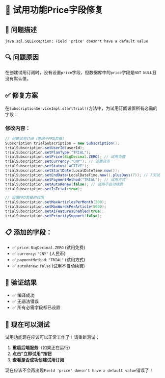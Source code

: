 # 🔧 试用功能Price字段修复

## 🐛 问题描述
```
java.sql.SQLException: Field 'price' doesn't have a default value
```

## 🔍 问题原因
在创建试用订阅时，没有设置`price`字段，但数据库中的`price`字段是`NOT NULL`且没有默认值。

## ✅ 修复方案
在`SubscriptionServiceImpl.startTrial()`方法中，为试用订阅设置所有必需的字段：

### 修改内容：
```java
// 创建试用订阅（等同于PRO套餐）
Subscription trialSubscription = new Subscription();
trialSubscription.setUserId(userId);
trialSubscription.setPlanType("TRIAL");
trialSubscription.setPrice(BigDecimal.ZERO); // 试用免费
trialSubscription.setCurrency("CNY"); // 设置货币
trialSubscription.setStatus("ACTIVE");
trialSubscription.setStartDate(LocalDateTime.now());
trialSubscription.setEndDate(LocalDateTime.now().plusDays(7)); // 7天试用
trialSubscription.setPaymentMethod("TRIAL"); // 试用方式
trialSubscription.setAutoRenew(false); // 试用不自动续费
trialSubscription.setIsTrial(true);

// 设置PRO套餐的权限
trialSubscription.setMaxArticlesPerMonth(300);
trialSubscription.setMaxWordsPerArticle(5000);
trialSubscription.setAiFeaturesEnabled(true);
trialSubscription.setPrioritySupport(false);
```

## 📋 添加的字段：
- ✅ `price`: `BigDecimal.ZERO` (试用免费)
- ✅ `currency`: `"CNY"` (人民币)
- ✅ `paymentMethod`: `"TRIAL"` (试用方式)
- ✅ `autoRenew`: `false` (试用不自动续费)

## 🧪 验证结果
- ✅ 编译成功
- ✅ 无语法错误
- ✅ 所有必需字段都已设置

## 🚀 现在可以测试
试用功能现在应该可以正常工作了！请重新测试：

1. **重启后端服务**（如果正在运行）
2. **点击"立即试用"按钮**
3. **查看是否成功创建试用订阅**

现在应该不会再出现`Field 'price' doesn't have a default value`错误了！
